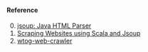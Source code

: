 
#### Reference
0. [jsoup: Java HTML Parser](https://jsoup.org/)
0. [Scraping Websites using Scala and Jsoup](https://www.lihaoyi.com/post/ScrapingWebsitesusingScalaandJsoup.html)
0. [wtog-web-crawler](https://github.com/wtog/web-crawler)
